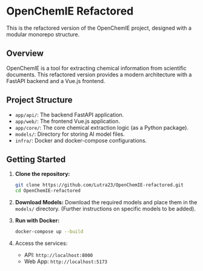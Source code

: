 # OpenChemIE Refactored

This is the refactored version of the OpenChemIE project, designed with a modular monorepo structure.

## Overview

OpenChemIE is a tool for extracting chemical information from scientific documents. This refactored version provides a modern architecture with a FastAPI backend and a Vue.js frontend.

## Project Structure

- `app/api/`: The backend FastAPI application.
- `app/web/`: The frontend Vue.js application.
- `app/core/`: The core chemical extraction logic (as a Python package).
- `models/`: Directory for storing AI model files.
- `infra/`: Docker and docker-compose configurations.

## Getting Started

1.  **Clone the repository:**
    ```bash
    git clone https://github.com/Lutra23/OpenChemIE-refactored.git
    cd OpenChemIE-refactored
    ```

2.  **Download Models:**
    Download the required models and place them in the `models/` directory. (Further instructions on specific models to be added).

3.  **Run with Docker:**
    ```bash
    docker-compose up --build
    ```

4.  Access the services:
    -   API: `http://localhost:8000`
    -   Web App: `http://localhost:5173` 
